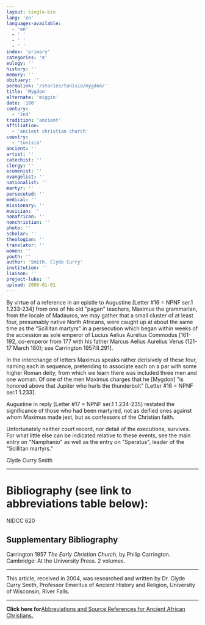 ```yaml
---
layout: single-bio
lang: 'en'
languages-available:
  - 'en'
  - ' '
  - ' '
  - ' '
index: 'primary'
categories: 'm'
eulogy: ''
history: ''
memory: ''
obituary: ''
permalink: '/stories/tunisia/mygdon/'
title: 'Mygdon'
alternate: 'miggin'
date: '180'
century:
  - '2nd'
tradition: 'ancient'
affiliation:
  - 'ancient christian church'
country:
  - 'tunisia'
ancient: ''
artist: ''
catechist: ''
clergy: ''
ecumenist: ''
evangelist: ''
nationalist: ''
martyr: ''
persecuted: ''
medical: ''
missionary: ''
musician: ''
nonafrican: ''
nonchristian: ''
photo: ''
scholar: ''
theologian: ''
translator: ''
women: ''
youth: ''
author: 'Smith, Clyde Curry'
institution: ''
liaison: ''
project-luke: ''
upload: 2000-01-01
---
```



By virtue of a reference in an epistle to Augustine [Letter #16 = NPNF ser.1 1.233-234] from one of his old "pagan" teachers, Maximus the grammarian, from the locale of Madauros, we may gather that a small cluster of at least four, presumably native North Africans, were caught up at about the same time as the "Scillitan martyrs" in a persecution which began within weeks of the accession as sole emperor of Lucius Aelius Aurelius Commodus [161-192, co-emperor from 177 with his father Marcus Aelius Aurelius Verus (121-17 March 180); see Carrington 1957:II.291].

In the interchange of letters Maximus speaks rather derisively of these four, naming each in sequence, pretending to associate each on a par with some higher Roman deity, from which we learn there was included three men and one woman.  Of one of the men Maximus charges that he [Mygdon] "is honored above that Jupiter who hurls the thunderbolt" [Letter #16 = NPNF ser.1 1.233].

Augustine in reply [Letter #17 = NPNF ser.1 1.234-235] restated the significance of those who had been martyred, not as deified ones against whom Maximus made jest, but as confessors of the Christian faith.

Unfortunately neither court record, nor detail of the executions, survives.  For what little else can be indicated relative to these events, see the main entry on "Namphanio" as well as the entry on "Speratus", leader of the "Scillitan martyrs."

Clyde Curry Smith

---

# Bibliography (see link to abbreviations table below):

NIDCC 620

## Supplementary Bibliography

Carrington 1957
*The Early Christian Church*, by Philip Carrington.  Cambridge:  At the University Press.  2 volumes.

---

This article, received in 2004, was researched and written by Dr. Clyde Curry Smith, Professor Emeritus of Ancient History and Religion, University of Wisconsin, River Falls.

---

**Click here for**[Abbreviations and Source References for Ancient African Christians.](../egypt/ccs-supplem_biblio.html)